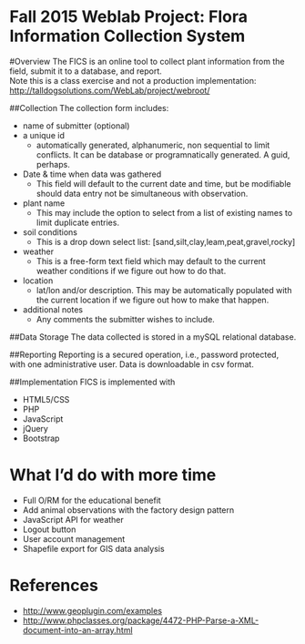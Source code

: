 # Fall 2015 Weblab Project: Flora Information Collection System

#Overview
The FICS is an online tool to collect plant information from the field, submit it to a database, and report.  
Note this is a class exercise and not a production implementation: http://talldogsolutions.com/WebLab/project/webroot/

##Collection
The collection form includes:
* name of submitter (optional)
* a unique id
   * automatically generated, alphanumeric, non sequential to limit conflicts. It can be database or programnatically generated. A guid, perhaps.
* Date & time when data was gathered 
   * This field will default to the current date and time, but be modifiable should data entry not be simultaneous with observation.
* plant name
  * This may include the option to select from a list of existing names to limit duplicate entries.
* soil conditions
  * This is a drop down select list: [sand,silt,clay,leam,peat,gravel,rocky] 
* weather
  * This is a free-form text field which may default to the current weather conditions if we figure out how to do that.
* location
  * lat/lon and/or description. This may be automatically populated with the current location if we figure out how to make that happen.
* additional notes
  * Any comments the submitter wishes to include.

##Data Storage
The data collected is stored in a mySQL relational database.

##Reporting
Reporting is a secured operation, i.e., password protected, with one administrative user. Data is downloadable in csv format.

##Implementation
FICS is implemented with 
* HTML5/CSS
* PHP
* JavaScript
* jQuery
* Bootstrap
	
# What I’d do with more time
* Full O/RM for the educational benefit
* Add animal observations with the factory design pattern
* JavaScript API for weather
* Logout button
* User account management
* Shapefile export for GIS data analysis 

	
# References
* http://www.geoplugin.com/examples
* http://www.phpclasses.org/package/4472-PHP-Parse-a-XML-document-into-an-array.html
